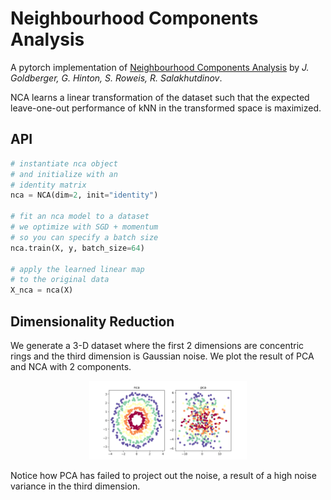 # Neighbourhood Components Analysis

A pytorch implementation of [Neighbourhood Components Analysis]() by *J. Goldberger, G. Hinton, S. Roweis, R. Salakhutdinov*.

NCA learns a linear transformation of the dataset such that the expected leave-one-out performance of kNN in the transformed space is maximized.

## API

```python
# instantiate nca object
# and initialize with an
# identity matrix
nca = NCA(dim=2, init="identity")

# fit an nca model to a dataset
# we optimize with SGD + momentum
# so you can specify a batch size
nca.train(X, y, batch_size=64)

# apply the learned linear map
# to the original data
X_nca = nca(X)
```

## Dimensionality Reduction

We generate a 3-D dataset where the first 2 dimensions are concentric rings and the third dimension is Gaussian noise. We plot the result of PCA and NCA with 2 components.

<p align="center">
 <img src="./assets/res.png" width="50%">
</p>

Notice how PCA has failed to project out the noise, a result of a high noise variance in the third dimension.